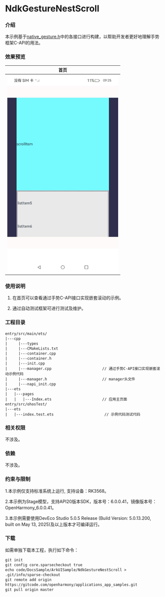 # NdkGestureNestScroll

### 介绍

本示例基于[native_gesture.h](https://gitcode.com/openharmony/docs/blob/master/zh-cn/application-dev/reference/apis-arkui/capi-native-gesture-h.md)中的各接口进行构建，以帮助开发者更好地理解手势框架C-API的用法。

### 效果预览

| 首页                                 |
|------------------------------------|
|<img src="screenshots/device/image1.png" width="360;">|

### 使用说明

1. 在首页可以查看通过手势C-API接口实现嵌套滚动的示例。

2. 通过自动测试框架可进行测试及维护。

### 工程目录
```
entry/src/main/ets/
|---cpp
|     |---types
|     |---CMakeLists.txt
|     |---container.cpp
|     |---container.h
|     |---init.cpp
|     |---manager.cpp                       // 通过手势C-API接口实现嵌套滚动示例代码
|     |---manager.h                         // manager头文件
|     |---napi_init.cpp
|---ets
|   |---pages
|   |   |---Index.ets                       // 应用主页面
entry/src/ohosTest/
|---ets
|   |---index.test.ets                       // 示例代码测试代码
```

### 相关权限

不涉及。

### 依赖

不涉及。

### 约束与限制

1.本示例仅支持标准系统上运行, 支持设备：RK3568。

2.本示例为Stage模型，支持API20版本SDK，版本号：6.0.0.41，镜像版本号：OpenHarmony_6.0.0.41。

3.本示例需要使用DevEco Studio 5.0.5 Release (Build Version: 5.0.13.200, built on May 13, 2025)及以上版本才可编译运行。

### 下载

如需单独下载本工程，执行如下命令：

````
git init
git config core.sparsecheckout true
echo code/DocsSample/ArkUISample/NdkGestureNestScroll > .git/info/sparse-checkout
git remote add origin https://gitcode.com/openharmony/applications_app_samples.git
git pull origin master
````